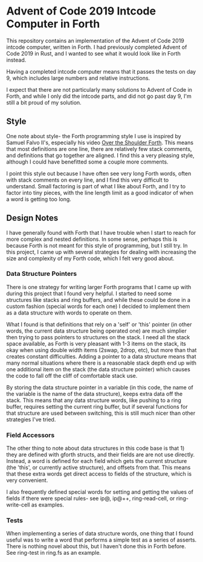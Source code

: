 # Advent of Code 2019 Intcode Computer in Forth
This repository contains an implementation of the Advent of Code 2019 intcode computer,
written in Forth. I had previously completed Advent of Code 2019 in Rust, and I wanted
to see what it would look like in Forth instead.


Having a completed intcode computer means that it passes the tests on day 9, which includes
large numbers and relative instructions.


I expect that there are not particularly many solutions to Advent of Code in Forth, and
while I only did the intcode parts, and did not go past day 9, I'm still a bit proud
of my solution.


## Style
One note about style- the Forth programming style I use is inspired by Samuel Falvo II's,
especially his video [Over the Shoulder Forth](https://www.youtube.com/watch?v=mvrE2ZGe-rs).
This means that most definitions are one line, there are relatively few stack comments,
and definitions that go together are aligned. I find this a very pleasing style, although
I could have benefitted some a couple more comments.


I point this style out because I have often see very long Forth words, often with stack comments
on every line, and I find this very difficult to understand. Small factoring is part of what I
like about Forth, and I try to factor into tiny pieces, with the line length limit as a good
indicator of when a word is getting too long.

## Design Notes
I have generally found with Forth that I have trouble when I start to reach for more complex and
nested definitions. In some sense, perhaps this is because Forth is not meant for this style of
programming, but I still try. In this project, I came up with several strategies for dealing with
increasing the size and complexity of my Forth code, which I felt very good about.


### Data Structure Pointers
There is one strategy for writing larger Forth programs that I came up with during this project that
I found very helpful. I started to need some structures like stacks and ring buffers, and while
these could be done in a custom fashion (special words for each one) I decided to implement them
as a data structure with words to operate on them.


What I found is that definitions that rely on a 'self' or 'this' pointer
(in other words, the current data structure being operated one) are much simplier then trying
to pass pointers to structures on the stack. I need all the stack space available, as Forth is
very pleasant with 1-3 items on the stack, its okay when using double width items (2swap, 2drop, etc),
but more than that creates constant difficulties. Adding a pointer to a data structure means that many
normal situations where there is a reasonable stack depth end up with one additional item on the stack
(the data structure pointer) which causes the code to fall off the cliff of comfortable stack use.


By storing the data structure pointer in a variable (in this code, the name of the variable is the
name of the data structure), keeps extra data off the stack. This means that any data structure words,
like pushing to a ring buffer, requires setting the current ring buffer, but if several functions for
that structure are used between switching, this is still much nicer than other strategies I've tried.


### Field Accessors
The other thing to note about data structures in this code base is that 1) they are defined with gforth
structs, and their fields are are not use directly. Instead, a word is defined for each field which gets
the current structure (the 'this', or currently active structure), and offsets from that. This means
that these extra words get direct access to fields of the structure, which is very convenient.


I also frequently defined special words for setting and getting the values of fields if there were
special rules- see ip@, ip@++, ring-read-cell, or ring-write-cell as examples.


### Tests
When implementing a series of data structure words, one thing that I found useful was to write a word
that performs a simple test as a series of asserts. There is nothing novel about this, but I haven't done
this in Forth before. See ring-test in ring.fs as an example.

